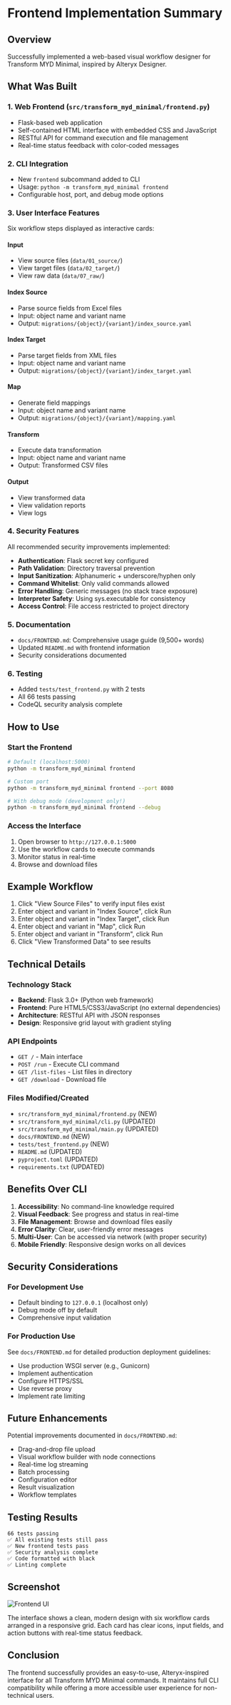 # Frontend Implementation Summary

## Overview
Successfully implemented a web-based visual workflow designer for Transform MYD Minimal, inspired by Alteryx Designer.

## What Was Built

### 1. Web Frontend (`src/transform_myd_minimal/frontend.py`)
- Flask-based web application
- Self-contained HTML interface with embedded CSS and JavaScript
- RESTful API for command execution and file management
- Real-time status feedback with color-coded messages

### 2. CLI Integration
- New `frontend` subcommand added to CLI
- Usage: `python -m transform_myd_minimal frontend`
- Configurable host, port, and debug mode options

### 3. User Interface Features
Six workflow steps displayed as interactive cards:

#### Input
- View source files (`data/01_source/`)
- View target files (`data/02_target/`)
- View raw data (`data/07_raw/`)

#### Index Source
- Parse source fields from Excel files
- Input: object name and variant name
- Output: `migrations/{object}/{variant}/index_source.yaml`

#### Index Target
- Parse target fields from XML files
- Input: object name and variant name
- Output: `migrations/{object}/{variant}/index_target.yaml`

#### Map
- Generate field mappings
- Input: object name and variant name
- Output: `migrations/{object}/{variant}/mapping.yaml`

#### Transform
- Execute data transformation
- Input: object name and variant name
- Output: Transformed CSV files

#### Output
- View transformed data
- View validation reports
- View logs

### 4. Security Features
All recommended security improvements implemented:

- **Authentication**: Flask secret key configured
- **Path Validation**: Directory traversal prevention
- **Input Sanitization**: Alphanumeric + underscore/hyphen only
- **Command Whitelist**: Only valid commands allowed
- **Error Handling**: Generic messages (no stack trace exposure)
- **Interpreter Safety**: Using sys.executable for consistency
- **Access Control**: File access restricted to project directory

### 5. Documentation
- `docs/FRONTEND.md`: Comprehensive usage guide (9,500+ words)
- Updated `README.md` with frontend information
- Security considerations documented

### 6. Testing
- Added `tests/test_frontend.py` with 2 tests
- All 66 tests passing
- CodeQL security analysis complete

## How to Use

### Start the Frontend
```bash
# Default (localhost:5000)
python -m transform_myd_minimal frontend

# Custom port
python -m transform_myd_minimal frontend --port 8080

# With debug mode (development only!)
python -m transform_myd_minimal frontend --debug
```

### Access the Interface
1. Open browser to `http://127.0.0.1:5000`
2. Use the workflow cards to execute commands
3. Monitor status in real-time
4. Browse and download files

## Example Workflow
1. Click "View Source Files" to verify input files exist
2. Enter object and variant in "Index Source", click Run
3. Enter object and variant in "Index Target", click Run
4. Enter object and variant in "Map", click Run
5. Enter object and variant in "Transform", click Run
6. Click "View Transformed Data" to see results

## Technical Details

### Technology Stack
- **Backend**: Flask 3.0+ (Python web framework)
- **Frontend**: Pure HTML5/CSS3/JavaScript (no external dependencies)
- **Architecture**: RESTful API with JSON responses
- **Design**: Responsive grid layout with gradient styling

### API Endpoints
- `GET /` - Main interface
- `POST /run` - Execute CLI command
- `GET /list-files` - List files in directory
- `GET /download` - Download file

### Files Modified/Created
- `src/transform_myd_minimal/frontend.py` (NEW)
- `src/transform_myd_minimal/cli.py` (UPDATED)
- `src/transform_myd_minimal/main.py` (UPDATED)
- `docs/FRONTEND.md` (NEW)
- `tests/test_frontend.py` (NEW)
- `README.md` (UPDATED)
- `pyproject.toml` (UPDATED)
- `requirements.txt` (UPDATED)

## Benefits Over CLI

1. **Accessibility**: No command-line knowledge required
2. **Visual Feedback**: See progress and status in real-time
3. **File Management**: Browse and download files easily
4. **Error Clarity**: Clear, user-friendly error messages
5. **Multi-User**: Can be accessed via network (with proper security)
6. **Mobile Friendly**: Responsive design works on all devices

## Security Considerations

### For Development Use
- Default binding to `127.0.0.1` (localhost only)
- Debug mode off by default
- Comprehensive input validation

### For Production Use
See `docs/FRONTEND.md` for detailed production deployment guidelines:
- Use production WSGI server (e.g., Gunicorn)
- Implement authentication
- Configure HTTPS/SSL
- Use reverse proxy
- Implement rate limiting

## Future Enhancements

Potential improvements documented in `docs/FRONTEND.md`:
- Drag-and-drop file upload
- Visual workflow builder with node connections
- Real-time log streaming
- Batch processing
- Configuration editor
- Result visualization
- Workflow templates

## Testing Results

```
66 tests passing
✅ All existing tests still pass
✅ New frontend tests pass
✅ Security analysis complete
✅ Code formatted with black
✅ Linting complete
```

## Screenshot

![Frontend UI](https://github.com/user-attachments/assets/93d46f2c-e37a-411a-b45e-a09756bff30d)

The interface shows a clean, modern design with six workflow cards arranged in a responsive grid. Each card has clear icons, input fields, and action buttons with real-time status feedback.

## Conclusion

The frontend successfully provides an easy-to-use, Alteryx-inspired interface for all Transform MYD Minimal commands. It maintains full CLI compatibility while offering a more accessible user experience for non-technical users.
